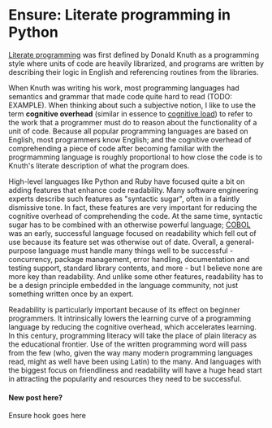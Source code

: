 # Ensure: Literate programming in Python

[Literate programming](http://en.wikipedia.org/wiki/Literate_programming) was first defined by Donald Knuth as a programming style where units of code are heavily librarized, and programs are written by describing their logic in English and referencing routines from the libraries.

When Knuth was writing his work, most programming languages had semantics and grammar that made code quite hard to read (TODO: EXAMPLE). When thinking about such a subjective notion, I like to use the term **cognitive overhead** (similar in essence to [cognitive load](http://en.wikipedia.org/wiki/Cognitive_load)) to refer to the work that a programmer must do to reason about the functionality of a unit of code. Because all popular programming languages are based on English, most programmers know English; and the cognitive overhead of comprehending a piece of code after becoming familiar with the progrmamming language is roughly proportional to how close the code is to Knuth's literate description of what the program does.

High-level languages like Python and Ruby have focused quite a bit on adding features that enhance code readability. Many software engineering experts describe such features as "syntactic sugar", often in a faintly dismissive tone. In fact, these features are very important for reducing the cognitive overhead of comprehending the code. At the same time, syntactic sugar has to be combined with an otherwise powerful language; [COBOL](http://en.wikipedia.org/wiki/COBOL) was an early, successful language focused on readability which fell out of use because its feature set was otherwise out of date. Overall, a general-purpose language must handle many things well to be successful - concurrency, package management, error handling, documentation and testing support, standard library contents, and more - but I believe none are more key than readability. And unlike some other features, readability has to be a design principle embedded in the language community, not just something written once by an expert.

Readability is particularly important because of its effect on beginner programmers. It intrinsically lowers the learning curve of a programming language by reducing the cognitive overhead, which accelerates learning. In this century, programming literacy will take the place of plain literacy as the educational frontier. Use of the written programming word will pass from the few (who, given the way many modern programming languages read, might as well have been using Latin) to the many. And languages with the biggest focus on friendliness and readability will have a huge head start in attracting the popularity and resources they need to be successful.

#### New post here?

Ensure hook goes here
































































































































































































































